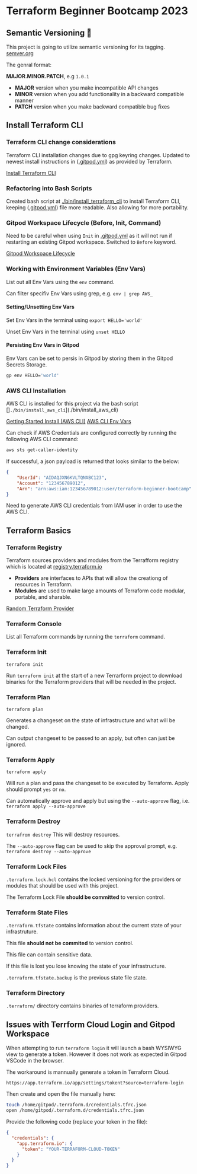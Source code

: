 # Terraform Beginner Bootcamp 2023

## Semantic Versioning :mage:

This project is going to utilize semantic versioning for its tagging.
[semver.org](https://semver.org/)

The genral format:

**MAJOR.MINOR.PATCH**, e.g `1.0.1`

- **MAJOR** version when you make incompatible API changes
- **MINOR** version when you add functionality in a backward compatible manner
- **PATCH** version when you make backward compatible bug fixes

## Install Terraform CLI

### Terraform CLI change considerations
Terraform CLI installation changes due to gpg keyring changes. Updated to newest install instructions in ([.gitpod.yml](.gitpod.yml)) as provided by Terraform.

[Install Terraform CLI](https://developer.hashicorp.com/terraform/tutorials/aws-get-started/install-cli)

### Refactoring into Bash Scripts
Created bash script at [./bin/install_terraform_cli](./bin/install_terraform_cli) to install Terraform CLI, keeping ([.gitpod.yml](.gitpod.yml)) file more readable. Also allowing for more portability.

### Gitpod Workspace Lifecycle (Before, Init, Command)

Need to be careful when using `Init` in [.gitpod.yml](.gitpod.yml) as it will not run if restarting an existing Gitpod workspace. Switched to `Before` keyword.

[Gitpod Workspace Lifecycle](https://www.gitpod.io/docs/configure/workspaces/tasks)


### Working with Environment Variables (Env Vars)

List out all Env Vars using the `env` command.

Can filter specifiv Env Vars using grep, e.g. `env | grep AWS_`

#### Setting/Unsetting Env Vars

Set Env Vars in the terminal using `export HELLO='world'`

Unset Env Vars in the terminal using `unset HELLO`

#### Persisting Env Vars in Gitpod

Env Vars can be set to persis in Gitpod by storing them in the Gitpod Secrets Storage.

```sh
gp env HELLO='world'
```

### AWS CLI Installation

AWS CLI is installed for this project via the bash script []`./bin/install_aws_cli`](./bin/install_aws_cli)

[Getting Started Install (AWS CLI)](https://docs.aws.amazon.com/cli/latest/userguide/getting-started-install.html)
[AWS CLI Env Vars](https://docs.aws.amazon.com/cli/latest/userguide/cli-configure-envvars.html)

Can check if AWS Credentials are configured correctly by running the following AWS CLI command:
```sh
aws sts get-caller-identity
```

If successful, a json payload is returned that looks similar to the below:
```json
{
    "UserId": "AIDAQJXN6KVLTQNABC123",
    "Account": "123456789012",
    "Arn": "arn:aws:iam:123456789012:user/terraform-beginner-bootcamp"
}
```

Need to generate AWS CLI credentials from IAM user in order to use the AWS CLI.


## Terraform Basics

### Terraform Registry

Terraform sources providers and modules from the Terrafform registry which is located at [registry.terraform.io](https://registry.terraform.io/)

- **Providers** are interfaces to APIs that will allow the creationg of resources in Terraform.
- **Modules** are used to make large amounts of Terraform code modular, portable, and sharable.

[Random Terraform Provider](https://registry.terraform.io/providers/hashicorp/random)

### Terraform Console

List all Terraform commands by running the `terraform` command.

### Terraform Init

`terraform init`

Run `terraform init` at the start of a new Terrarform project to download binaries for the Terraform providers that will be needed in the project.

### Terraform Plan

`terraform plan`

Generates a changeset on the state of infrastructure and what will be changed.

Can output changeset to be passed to an apply, but often can just be ignored.

### Terraform Apply

`terraform apply`

Will run a plan and pass the changeset to be executed by Terraform. Apply should prompt `yes` or `no`.

Can automatically approve and apply but using the `--auto-approve` flag, i.e. `terraform apply --auto-approve`

### Terraform Destroy

`terrafrom destroy`
This will destroy resources.

The `--auto-approve` flag can be used to skip the approval prompt, e.g. `terraform destroy --auto-approve`

### Terraform Lock Files

`.terraform.lock.hcl` contains the locked versioning for the providers or modules that should be used with this project.

The Terraform Lock File **should be committed** to version control.

### Terraform State Files

`.terraform.tfstate` contains information about the current state of your infrastruture.

This file **should not be commited** to version control.

This file can contain sensitive data.

If this file is lost you lose knowing the state of your infrastructure.

`.terraform.tfstate.backup` is the previous state file state.

### Terraform Directory

`.terraform/` directory contains binaries of terraform providers.

## Issues with Terrform Cloud Login and Gitpod Workspace

When attempting to run `terraform login` it will launch a bash WYSIWYG view to generate a token. However it does not work as expected in Gitpod VSCode in the browser.

The workaround is mannually generate a token in Terraform Cloud.

```
https://app.terraform.io/app/settings/tokent?source=terraform-login
```

Then create and open the file manually here:

```sh
touch /home/gitpod/.terraform.d/credentials.tfrc.json
open /home/gitpod/.terraform.d/credentials.tfrc.json
```

Provide the following code (replace your token in the file):

```json
{
  "credentials": {
    "app.terraform.io": {
      "token": "YOUR-TERRAFORM-CLOUD-TOKEN"
    }
  }
}
```
